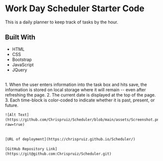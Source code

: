 # Work Day Scheduler Starter Code
This is a daily planner to keep track of tasks by the hour.

## Built With 
* HTML
* CSS
* Bootstrap
* JavaScript
* JQuery

<br>
    1. When the user enters information into the task box and hits save, the information is stored on local storage where it will remain -- even after refreshing the page.
    2. The current date is displayed at the top of the page.
    3. Each time-block is color-coded to indicate whether it is past, present, or future.
<br>
    
    ![Alt Text](https://github.com/Chrispruiz/Scheduler/blob/main/assets/Screenshot.png?raw=true)

    
    [URL of deployment](https://chrispruiz.github.io/Scheduler/)
    
    [GitHub Repository Link](https://git@github.com:Chrispruiz/Scheduler.git)